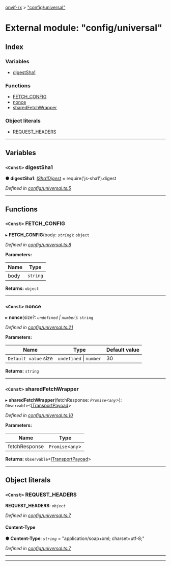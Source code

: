 [onvif-rx](../README.md) > ["config/universal"](../modules/_config_universal_.md)

# External module: "config/universal"

## Index

### Variables

* [digestSha1](_config_universal_.md#digestsha1)

### Functions

* [FETCH_CONFIG](_config_universal_.md#fetch_config)
* [nonce](_config_universal_.md#nonce)
* [sharedFetchWrapper](_config_universal_.md#sharedfetchwrapper)

### Object literals

* [REQUEST_HEADERS](_config_universal_.md#request_headers)

---

## Variables

<a id="digestsha1"></a>

### `<Const>` digestSha1

**● digestSha1**: *[ISha1Digest](_config_interfaces_.md#isha1digest)* =  require('js-sha1').digest

*Defined in [config/universal.ts:5](https://github.com/patrickmichalina/onvif-rx/blob/034e4d6/src/config/universal.ts#L5)*

___

## Functions

<a id="fetch_config"></a>

### `<Const>` FETCH_CONFIG

▸ **FETCH_CONFIG**(body: *`string`*): `object`

*Defined in [config/universal.ts:8](https://github.com/patrickmichalina/onvif-rx/blob/034e4d6/src/config/universal.ts#L8)*

**Parameters:**

| Name | Type |
| ------ | ------ |
| body | `string` |

**Returns:** `object`

___
<a id="nonce"></a>

### `<Const>` nonce

▸ **nonce**(size?: *`undefined` \| `number`*): `string`

*Defined in [config/universal.ts:21](https://github.com/patrickmichalina/onvif-rx/blob/034e4d6/src/config/universal.ts#L21)*

**Parameters:**

| Name | Type | Default value |
| ------ | ------ | ------ |
| `Default value` size | `undefined` \| `number` | 30 |

**Returns:** `string`

___
<a id="sharedfetchwrapper"></a>

### `<Const>` sharedFetchWrapper

▸ **sharedFetchWrapper**(fetchResponse: *`Promise`<`any`>*): `Observable`<[ITransportPayoad](../interfaces/_config_interfaces_.itransportpayoad.md)>

*Defined in [config/universal.ts:10](https://github.com/patrickmichalina/onvif-rx/blob/034e4d6/src/config/universal.ts#L10)*

**Parameters:**

| Name | Type |
| ------ | ------ |
| fetchResponse | `Promise`<`any`> |

**Returns:** `Observable`<[ITransportPayoad](../interfaces/_config_interfaces_.itransportpayoad.md)>

___

## Object literals

<a id="request_headers"></a>

### `<Const>` REQUEST_HEADERS

**REQUEST_HEADERS**: *`object`*

*Defined in [config/universal.ts:7](https://github.com/patrickmichalina/onvif-rx/blob/034e4d6/src/config/universal.ts#L7)*

<a id="request_headers.content_type"></a>

####  Content-Type

**● Content-Type**: *`string`* = "application/soap+xml; charset=utf-8;"

*Defined in [config/universal.ts:7](https://github.com/patrickmichalina/onvif-rx/blob/034e4d6/src/config/universal.ts#L7)*

___

___

